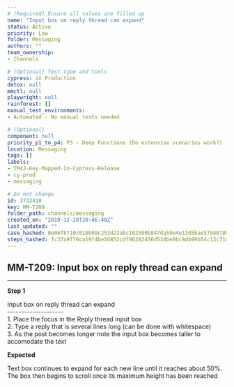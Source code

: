 ```yaml
---
# (Required) Ensure all values are filled up
name: "Input box on reply thread can expand"
status: Active
priority: Low
folder: Messaging
authors: ""
team_ownership: 
- Channels

# (Optional) Test type and tools
cypress: in Production
detox: null
mmctl: null
playwright: null
rainforest: []
manual_test_environments: 
- Automated - No manual tests needed

# (Optional)
component: null
priority_p1_to_p4: P3 - Deep Functions (Do extensive scenarios work?)
location: Messaging
tags: []
labels: 
- TM4J-Key-Mapped-In-Cypress-Release
- cy-prod
- messaging

# Do not change
id: 3742418
key: MM-T209
folder_path: channels/messaging
created_on: "2019-12-20T20:46:40Z"
last_updated: ""
case_hashed: 0e06f8710c010b09c253d22abc102580b847da59e4e13d5bae57948789b92aa9d1fe7a0ee258ab0862c8f9add0d6334b
steps_hashed: fc37a9f76ca19f4be5d852cdf06282456d53dbe0bc8db99b54c13c71d55bac49769b341ae6690e5ff12aea14bac0fed4
---
```


## MM-T209: Input box on reply thread can expand

---

**Step 1**

Input box on reply thread can expand\
\--------------------\
1\. Place the focus in the Reply thread input box\
2\. Type a reply that is several lines long (can be done with whitespace)\
3\. As the post becomes longer note the input box becomes taller to accomodate the text

**Expected**

Text box continues to expand for each new line until it reaches about 50%. The box then begins to scroll once its maximum height has been reached
